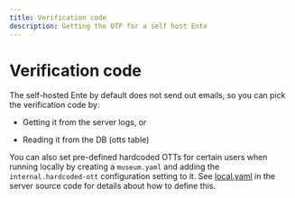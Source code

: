 ```yaml
---
title: Verification code
description: Getting the OTP for a self host Ente
---
```


# Verification code

The self-hosted Ente by default does not send out emails, so you can pick the
verification code by:

* Getting it from the server logs, or

* Reading it from the DB (otts table)

You can also set pre-defined hardcoded OTTs for certain users when running
locally by creating a `museum.yaml` and adding the `internal.hardcoded-ott`
configuration setting to it. See
[local.yaml](https://github.com/ente-io/ente/blob/main/server/configurations/local.yaml)
in the server source code for details about how to define this.

